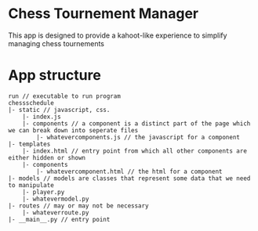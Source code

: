 # Chess Tournement Manager
This app is designed to provide a kahoot-like experience to simplify managing chess tournements
# App structure
```
run // executable to run program
chessschedule
|- static // javascript, css.
    |- index.js
    |- components // a component is a distinct part of the page which we can break down into seperate files
        |- whatevercomponents.js // the javascript for a component
|- templates
    |- index.html // entry point from which all other components are either hidden or shown
    |- components
        |- whatevercomponent.html // the html for a component
|- models // models are classes that represent some data that we need to manipulate
    |- player.py 
    |- whatevermodel.py
|- routes // may or may not be necessary
    |- whateverroute.py
|- __main__.py // entry point

```